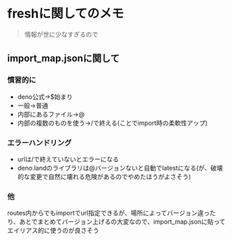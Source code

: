# freshに関してのメモ

> 情報が世に少なすぎるので

## import_map.jsonに関して

### 慣習的に

- deno公式→$始まり
- 一般→普通
- 内部にあるファイル→@
- 内部の複数のものを使う→/で終える(ことでimport時の柔軟性アップ)

### エラーハンドリング

- urlは/で終えていないとエラーになる
- deno.landのライブラリは@バージョンないと自動でlatestになる(が、破壊的な変更で自然に壊れる危険があるのでやめたほうがよさそう)

### 他

routes内からでもimportでurl指定できるが、場所によってバージョン違ったり、あとでまとめてバージョン上げるの大変なので、import_map.jsonに貼ってエイリアス的に使うのが良さそう
